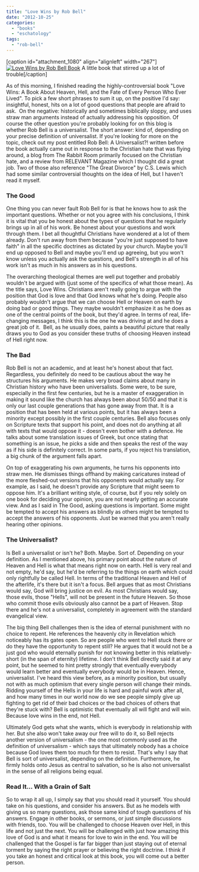 ```yaml
---
title: "Love Wins by Rob Bell"
date: "2012-10-25"
categories: 
  - "books"
  - "eschatology"
tags: 
  - "rob-bell"
---
```


\[caption id="attachment\_1080" align="alignleft" width="267"\][![Love Wins by Rob Bell Book](images/Love-Wins-Rob-Bell-Book.jpg "Love Wins by Rob Bell Book")](http://www.anabaptistredux.com/wp-content/uploads/2012/10/Love-Wins-Rob-Bell-Book.jpg) A little book that stirred up a lot of trouble\[/caption\]

As of this morning, I finished reading the highly-controversial book "Love Wins: A Book About Heaven, Hell, and the Fate of Every Person Who Ever Lived". To pick a few short phrases to sum it up, on the positive I'd say: insightful, honest, hits on a lot of good questions that people are afraid to ask.  On the negative: historically and sometimes biblically sloppy, and uses straw man arguments instead of actually addressing his opposition. Of course the other question you're probably looking for on this blog is whether Rob Bell is a universalist. The short answer: kind of, depending on your precise definition of universalist. If you're looking for more on the topic, check out my post entitled Rob Bell: A Universalist?! written before the book actually came out in response to the Christian hate that was flying around, a blog from The Rabbit Room primarily focused on the Christian hate, and a review from RELEVANT Magazine which I thought did a great job. Two of those also reference "The Great Divorce" by C.S. Lewis which had some similar controversial thoughts on the idea of Hell, but I haven't read it myself.

### The Good

One thing you can never fault Rob Bell for is that he knows how to ask the important questions. Whether or not you agree with his conclusions, I think it is vital that you be honest about the types of questions that he regularly brings up in all of his work. Be honest about your questions and work through them. I bet all thoughtful Christians have wondered at a lot of them already. Don't run away from them because "you're just supposed to have faith" in all the specific doctrines as dictated by your church. Maybe you'll end up opposed to Bell and maybe you'll end up agreeing, but you won't know unless you actually ask the questions, and Bell's strength in all of his work isn't as much in his answers as in his questions.

<!--more-->

The overarching theological themes are well put together and probably wouldn't be argued with (just some of the specifics of what those mean). As the title says, Love Wins. Christians aren't really going to argue with the position that God is love and that God knows what he's doing. People also probably wouldn't argue that we can choose Hell or Heaven on earth by doing bad or good things. They maybe wouldn't emphasize it as he does as one of the central points of the book, but they'd agree. In terms of real, life-changing messages, I think this is the one he was driving at and he does a great job of it.  Bell, as he usually does, paints a beautiful picture that really draws you to God as you consider these truths of choosing Heaven instead of Hell right now.

### The Bad

Rob Bell is not an academic, and at least he's honest about that fact. Regardless, you definitely do need to be cautious about the way he structures his arguments. He makes very broad claims about many in Christian history who have been universalists. Some were, to be sure, especially in the first few centuries, but he is a master of exaggeration in making it sound like the church has always been about 50/50 and that it is only our last couple generations that has gone away from that. It is a position that has been held at various points, but it has always been a minority except possibly in the first couple centuries. Bell also focuses only on Scripture texts that support his point, and does not do anything at all with texts that would oppose it - doesn't even bother with a defence. He talks about some translation issues of Greek, but once stating that something is an issue, he picks a side and then speaks the rest of the way as if his side is definitely correct. In some parts, if you reject his translation, a big chunk of the argument falls apart.

On top of exaggerating his own arguments, he turns his opponents into straw men. He dismisses things offhand by making caricatures instead of the more fleshed-out versions that his opponents would actually say. For example, as I said, he doesn't provide any Scripture that might seem to oppose him. It's a brilliant writing style, of course, but if you rely solely on one book for deciding your opinion, you are not nearly getting an accurate view. And as I said in The Good, asking questions is important. Some might be tempted to accept his answers as blindly as others might be tempted to accept the answers of his opponents. Just be warned that you aren't really hearing other opinions.

### The Universalist?

Is Bell a universalist or isn't he? Both. Maybe. Sort of. Depending on your definition. As I mentioned above, his primary point about the nature of Heaven and Hell is what that means right now on earth. Hell is very real and not empty, he'd say, but he'd be referring to the things on earth which could only rightfully be called Hell. In terms of the traditional Heaven and Hell of the afterlife, it's there but it isn't a focus. Bell argues that as most Christians would say, God will bring justice on evil. As most Christians would say, those evils, those "Hells", will not be present in the future Heaven. So those who commit those evils obviously also cannot be a part of Heaven. Stop there and he's not a universalist, completely in agreement with the standard evangelical view.

The big thing Bell challenges then is the idea of eternal punishment with no choice to repent. He references the heavenly city in Revelation which noticeably has its gates open. So are people who went to Hell stuck there or do they have the opportunity to repent still? He argues that it would not be a just god who would eternally punish for not knowing better in this relatively-short (in the span of eternity) lifetime. I don't think Bell directly said it at any point, but he seemed to hint pretty strongly that eventually everybody would learn better and eventually everybody would be in Heaven. Hence, universalist. I've heard this view before, as a minority position, but usually not with as much optimism that every single person will change their minds. Ridding yourself of the Hells in your life is hard and painful work after all, and how many times in our world now do we see people simply give up fighting to get rid of their bad choices or the bad choices of others that they're stuck with? Bell is optimistic that eventually all will fight and will win. Because love wins in the end, not Hell.

Ultimately God gets what she wants, which is everybody in relationship with her. But she also won't take away our free will to do it, so Bell rejects another version of universalism - the one most commonly used as the definition of universalism - which says that ultimately nobody has a choice because God loves them too much for them to resist. That's why I say that Bell is sort of universalist, depending on the definition. Furthermore, he firmly holds onto Jesus as central to salvation, so he is also not universalist in the sense of all religions being equal.

### Read It... With a Grain of Salt

So to wrap it all up, I simply say that you should read it yourself. You should take on his questions, and consider his answers. But as he models with giving us so many questions, ask those same kind of tough questions of his answers. Engage in other books, or sermons, or just simple discussions with friends, too. You will be challenged to choose Heaven over Hell, in this life and not just the next. You will be challenged with just how amazing this love of God is and what it means for love to win in the end. You will be challenged that the Gospel is far far bigger than just staying out of eternal torment by saying the right prayer or believing the right doctrine. I think if you take an honest and critical look at this book, you will come out a better person.
